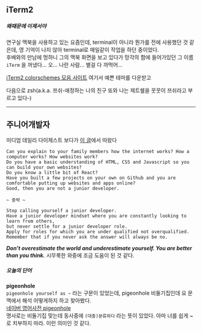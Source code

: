 ## iTerm2

##### 왜때문에 이제서야
연구실 맥북을 사용하고 있는 요즘인데, terminal이 아니라 뭔가를 전에 사용했던 것 같은데, 영 기억이 나지 않아 terminal로 매일같이 작업을 하던 중이었다.<br>
후배와의 만남에 멍하니 그의 맥북 화면을 보고 있다가 망각의 함에 들어가있던 그 이름 ```iTerm``` 을 꺼냈다... 오... 나란 사람... 별걸 다 까먹어...<br>

[iTerm2 colorschemes 모음 사이트](http://iterm2colorschemes.com/) 여기서 예쁜 테마를 다운받고

다음으로 zsh(a.k.a. 쯔쉬-애정하는 나의 친구 뚀와 나는 제트쉘을 꿋꿋이 쯔쉬라고 부르고 있다-)

* * *

## 주니어개발자

미디엄 데일리 다이제스트 보다가 [이 글](https://hackernoon.com/dont-be-a-junior-developer-608c255b3056)에서 따왔다

    Can you explain to your family members how the internet works? How a computer works? How websites work? 
    Do you have a basic understanding of HTML, CSS and Javascript so you can build your own websites? 
    Do you know a little bit of React? 
    Have you built a few projects on your own on Github and you are comfortable putting up websites and apps online? 
    Good, then you are not a junior developer.
    
    ~ 중략 ~
    
    Stop calling yourself a junior developer. 
    Have a junior developer mindset where you are constantly looking to learn from others, 
    but never settle for a junior developer role. 
    Apply for roles for which you are under qualified not overqualified. 
    Remember that if you never ask the answer will always be no.

***Don’t overestimate the world and underestimate yourself. You are better than you think.***
시무룩한 와중에 조금 도움이 된 것 같다.

##### 오늘의 단어
**pigeonhole** <br>
 ```pigeonhole yourself as ~``` 라는 구문이 있었는데, pigeonhole 비둘기집인데 요 문맥에서 해석 어떻게하지 하고 찾아봤다.<br>
[네이버 영어사전 pigeonhole](http://endic.naver.com/enkrEntry.nhn?sLn=kr&entryId=4268d0d4e60545f7a7109e15b8d01b94&query=pigeonhole)\
명사로는 비둘기집 맞는데 동사중에 ```(대충)분류하다``` 라는 뜻이 있었다. 아마 너를 쉽게 ~로 치부하지 마라. 이런 의미인 것 같다.

